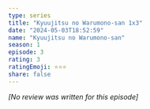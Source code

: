 ```yaml
---
type: series
title: "Kyuujitsu no Warumono-san 1x3"
date: "2024-05-03T18:52:59"
name: "Kyuujitsu no Warumono-san"
season: 1
episode: 3
rating: 3
ratingEmoji: ⭐️⭐️⭐️
share: false
---
```


_[No review was written for this episode]_
